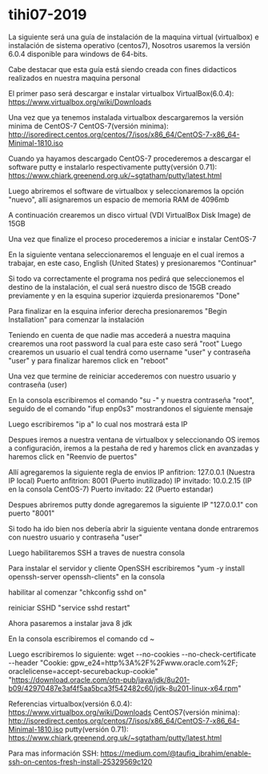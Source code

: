 # tihi07-2019

La siguiente será una guía de instalación de la maquina virtual (virtualbox) e instalación de sistema operativo (centos7), Nosotros usaremos la versión 6.0.4 disponible para windows de 64-bits.


Cabe destacar que esta guía está siendo creada con fines didacticos realizados en nuestra maquina personal

El primer paso será descargar e instalar virtualbox
VirtualBox(6.0.4): https://www.virtualbox.org/wiki/Downloads

Una vez que ya tenemos instalada virtualbox descargaremos la versión minima de CentOS-7
CentOS-7(versión minima): http://isoredirect.centos.org/centos/7/isos/x86_64/CentOS-7-x86_64-Minimal-1810.iso

Cuando ya hayamos descargado CentOS-7 procederemos a descargar el software putty e instalarlo respectivamente
putty(versión 0.71): https://www.chiark.greenend.org.uk/~sgtatham/putty/latest.html

Luego abriremos el software de virtualbox y seleccionaremos la opción "nuevo", allí asignaremos un espacio de memoria RAM de 4096mb

A continuación crearemos un disco virtual (VDI VirtualBox Disk Image) de 15GB

Una vez que finalize el proceso procederemos a iniciar e instalar CentOS-7

En la siguiente ventana seleccionaremos el lenguaje en el cual iremos a trabajar, en este caso, English (United States) y presionaremos "Continuar"

Si todo va correctamente el programa nos pedirá que seleccionemos el destino de la instalación, el cual será nuestro disco de 15GB creado previamente y en la esquina superior izquierda presionaremos "Done"

Para finalizar en la esquina inferior derecha presionaremos "Begin Installation" para comenzar la instalación

Teniendo en cuenta de que nadie mas accederá a nuestra maquina crearemos una root password la cual para este caso será "root"
Luego crearemos un usuario el cual tendrá como username "user" y contraseña "user" y para finalizar haremos click en "reboot"

Una vez que termine de reiniciar accederemos con nuestro usuario y contraseña (user)

En la consola escribiremos el comando "su -" y nuestra contraseña "root", seguido de el comando "ifup enp0s3" mostrandonos el siguiente mensaje

Luego escribiremos "ip a" lo cual nos mostrará esta IP

Despues iremos a nuestra ventana de virtualbox y seleccionando OS iremos a configuración, iremos a la pestaña de red y haremos click en avanzadas y haremos click en "Reenvio de puertos"

Allí agregaremos la siguiente regla de envios
	IP anfitrion: 127.0.0.1 (Nuestra IP local)
	Puerto anfitrion: 8001 (Puerto inutilizado)
	IP invitado: 10.0.2.15 (IP en la consola CentOS-7)
	Puerto invitado: 22 (Puerto estandar)

Despues abriremos putty donde agregaremos la siguiente IP "127.0.0.1" con puerto "8001"

Si todo ha ido bien nos debería abrir la siguiente ventana donde entraremos con nuestro usuario y contraseña "user"

Luego habilitaremos SSH a traves de nuestra consola

Para instalar el servidor y cliente OpenSSH escribiremos "yum -y install openssh-server openssh-clients" en la consola

habilitar al comenzar "chkconfig sshd on"

reiniciar SSHD "service sshd restart"

Ahora pasaremos a instalar java 8 jdk

En la consola escribiremos el comando cd ~

Luego escribiremos lo siguiente:
wget --no-cookies --no-check-certificate --header "Cookie: gpw_e24=http%3A%2F%2Fwww.oracle.com%2F; oraclelicense=accept-securebackup-cookie" "https://download.oracle.com/otn-pub/java/jdk/8u201-b09/42970487e3af4f5aa5bca3f542482c60/jdk-8u201-linux-x64.rpm"












Referencias
virtualbox(versión 6.0.4): https://www.virtualbox.org/wiki/Downloads
CentOS7(versión minima): http://isoredirect.centos.org/centos/7/isos/x86_64/CentOS-7-x86_64-Minimal-1810.iso
putty(versión 0.71): https://www.chiark.greenend.org.uk/~sgtatham/putty/latest.html


Para mas información
SSH: https://medium.com/@taufiq_ibrahim/enable-ssh-on-centos-fresh-install-25329569c120



